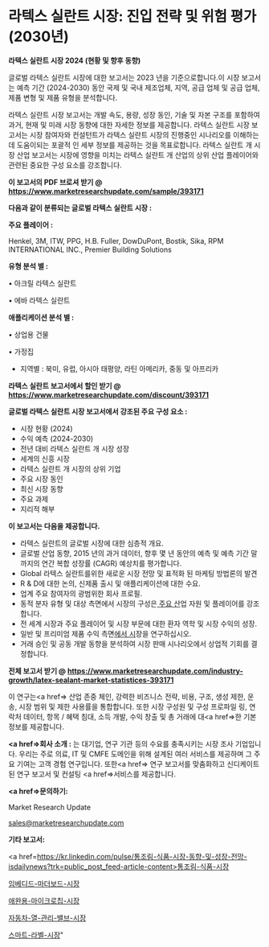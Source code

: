 # 라텍스 실란트 시장: 진입 전략 및 위험 평가(2030년)

<strong>라텍스 실란트 시장 2024 (현황 및 향후 동향)</strong>

글로벌 라텍스 실란트 시장에 대한 보고서는 2023 년을 기준으로합니다.이 시장 보고서는 예측 기간 (2024-2030) 동안 국제 및 국내 제조업체, 지역, 공급 업체 및 공급 업체, 제품 변형 및 제품 유형을 분석합니다.

라텍스 실란트 시장 보고서는 개발 속도, 용량, 성장 동인, 기술 및 자본 구조를 포함하여 과거, 현재 및 미래 시장 동향에 대한 자세한 정보를 제공합니다. 라텍스 실란트 시장 보고서는 시장 참여자와 컨설턴트가 라텍스 실란트 시장의 진행중인 시나리오를 이해하는 데 도움이되는 포괄적 인 세부 정보를 제공하는 것을 목표로합니다. 라텍스 실란트 개 시장 산업 보고서는 시장에 영향을 미치는 라텍스 실란트 개 산업의 상위 산업 플레이어와 관련된 중요한 구성 요소를 강조합니다.



<strong>이 보고서의 PDF 브로셔 받기 @ <a href=https://www.marketresearchupdate.com/sample/393171>https://www.marketresearchupdate.com/sample/393171</a></strong>



<strong>다음과 같이 분류되는 글로벌 라텍스 실란트 시장 :</strong>



<strong>주요 플레이어 :</strong>

Henkel, 3M, ITW, PPG, H.B. Fuller, DowDuPont, Bostik, Sika, RPM INTERNATIONAL INC., Premier Building Solutions



<strong>유형 분석 별 :</strong>

• 아크릴 라텍스 실란트

• 에바 라텍스 실란트



<strong>애플리케이션 분석 별 :</strong>

• 상업용 건물

• 가정집

<ul>
  <li>지역별 : 북미, 유럽, 아시아 태평양, 라틴 아메리카, 중동 및 아프리카</li>
</ul>


<strong>라텍스 실란트 보고서에서 할인 받기 @ <a href=https://www.marketresearchupdate.com/discount/393171>https://www.marketresearchupdate.com/discount/393171</a></strong>



<strong>글로벌 라텍스 실란트 시장 보고서에서 강조된 주요 구성 요소 :</strong>
<ul>
  <li>시장 현황 (2024)</li>
  <li>수익 예측 (2024-2030)</li>
  <li>전년 대비 라텍스 실란트 개 시장 성장</li>
  <li>세계의 신흥 시장</li>
  <li>라텍스 실란트 개 시장의 상위 기업</li>
  <li>주요 시장 동인</li>
  <li>최신 시장 동향</li>
  <li>주요 과제</li>
  <li>지리적 해부</li>
</ul>


<strong>이 보고서는 다음을 제공합니다.</strong>
<ul>
  <li>라텍스 실란트의 글로벌 시장에 대한 심층적 개요.</li>
  <li>글로벌 산업 동향, 2015 년의 과거 데이터, 향후 몇 년 동안의 예측 및 예측 기간 말까지의 연간 복합 성장률 (CAGR) 예상치를 평가합니다.</li>
  <li>Global 라텍스 실란트를위한 새로운 시장 전망 및 표적화 된 마케팅 방법론의 발견</li>
  <li>R &amp; D에 대한 논의, 신제품 출시 및 애플리케이션에 대한 수요.</li>
  <li>업계 주요 참여자의 광범위한 회사 프로필.</li>
  <li>동적 분자 유형 및 대상 측면에서 시장의 구성은<a href=> 주요 산</a>업 자원 및 플레이어를 강조합니다.</li>
  <li>전 세계 시장과 주요 플레이어 및 시장 부문에 대한 환자 역학 및 시장 수익의 성장.</li>
  <li>일반 및 프리미엄 제품 수익 측면<a href=>에서 시</a>장을 연구하십시오.</li>
  <li>거래 승인 및 공동 개발 동향을 분석하여 시장 판매 시나리오에서 상업적 기회를 결정합니다.</li>
</ul>



<strong>전체 보고서 받기 @ <a href=https://www.marketresearchupdate.com/industry-growth/latex-sealant-market-statistices-393171>https://www.marketresearchupdate.com/industry-growth/latex-sealant-market-statistices-393171</a></strong>

이 연구는<a href=> 산업 존중</a> 체인, 강력한 비즈니스 전략, 비용, 구조, 생성 제한, 운송, 시장 범위 및 제한 사용률을 통합합니다. 또한 시장 구성원 및 구성 프로파일 링, 연락처 데이터, 항목 / 혜택 침대, 소득 개발, 수익 창출 및 총 거래에 대<a href=>한 기본 </a>정보를 제공합니다.



<strong><a href=>회사 소</a>개 :</strong>
는 대기업, 연구 기관 등의 수요를 충족시키는 시장 조사 기업입니다. 우리는 주로 의료, IT 및 CMFE 도메인을 위해 설계된 여러 서비스를 제공하며 그 주요 기여는 고객 경험 연구입니다. 또한<a href=> 연구 보</a>고서를 맞춤화하고 신디케이트 된 연구 보고서 및 컨설팅 <a href=>서비스</a>를 제공합니다.



<strong><a href=>문의하기:</a></strong>

Market Research Update

sales@marketresearchupdate.com



<strong>기타 보고서:</strong>

<a href=https://kr.linkedin.com/pulse/통조림-식품-시장-동향-및-성장-전망-isdailynews?trk=public_post_feed-article-content>통조림-식품-시장</a>

<a href=https://www.linkedin.com/pulse/임베디드-마더보드-시장-현재-및-미래-성장-2029-isdailynews/>임베디드-마더보드-시장</a>

<a href=https://www.linkedin.com/pulse/애완용-마이크로칩-시장-세분화-연구-및-목표-고객2029년-isdailynews-zolcf/>애완용-마이크로칩-시장</a>

<a href=https://www.linkedin.com/pulse/자동차-열-관리-밸브-시장-경쟁-분석-및-성장-잠재력-2029-analytics-alchemy-360-analysis-zmcif/>자동차-열-관리-밸브-시장</a>

<a href=https://www.linkedin.com/pulse/스마트-라벨-시장-세분화-연구-및-목표-고객2030년-consumer-connection-chronicles-24--i3p5f/>스마트-라벨-시장</a>"
